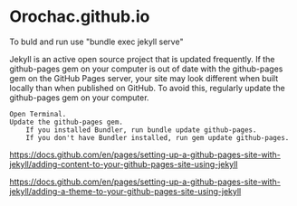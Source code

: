 # Orochac.github.io
To buld and run use "bundle exec jekyll serve"

Jekyll is an active open source project that is updated frequently. If the github-pages gem on your computer is out of date with the github-pages gem on the GitHub Pages server, your site may look different when built locally than when published on GitHub. To avoid this, regularly update the github-pages gem on your computer.

    Open Terminal.
    Update the github-pages gem.
        If you installed Bundler, run bundle update github-pages.
        If you don't have Bundler installed, run gem update github-pages.

https://docs.github.com/en/pages/setting-up-a-github-pages-site-with-jekyll/adding-content-to-your-github-pages-site-using-jekyll

https://docs.github.com/en/pages/setting-up-a-github-pages-site-with-jekyll/adding-a-theme-to-your-github-pages-site-using-jekyll